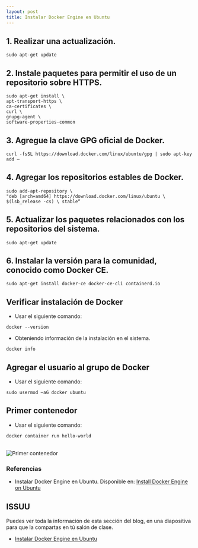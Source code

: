 ```yaml
---
layout: post
title: Instalar Docker Engine en Ubuntu
---
```

## 1. Realizar una actualización.
```
sudo apt-get update
```

## 2. Instale paquetes para permitir el uso de un repositorio sobre HTTPS.

```
sudo apt-get install \
apt-transport-https \
ca-certificates \
curl \
gnupg-agent \
software-properties-common
```

## 3. Agregue la clave GPG oficial de Docker.

```
curl -fsSL https://download.docker.com/linux/ubuntu/gpg | sudo apt-key add –
```

## 4. Agregar los repositorios estables de Docker.

```
sudo add-apt-repository \
"deb [arch=amd64] https://download.docker.com/linux/ubuntu \
$(lsb_release -cs) \ stable“
```

## 5. Actualizar los paquetes relacionados con los repositorios del sistema.

```
sudo apt-get update
```

## 6. Instalar la versión para la comunidad, conocido como Docker CE.

```
sudo apt-get install docker-ce docker-ce-cli containerd.io
```
## Verificar instalación de Docker

* Usar el siguiente comando:

```
docker --version
```

* Obteniendo información de la instalación en el sistema.

```
docker info
```

## Agregar el usuario al grupo de Docker

* Usar el siguiente comando:

```
sudo usermod –aG docker ubuntu
```

## Primer contenedor

* Usar el siguiente comando:

```
docker container run hello-world
```

<br>
<img class="img-center" src="{{ site.baseurl }}/images/instalar-docker-engine-en-ubuntu/primer-contenedor.png" title="Primer contenedor" name="Primer contenedor"/>
<br>

### Referencias

* Instalar Docker Engine en Ubuntu. Disponible en: [Install Docker Engine on Ubuntu](https://docs.docker.com/engine/install/ubuntu/)

## ISSUU

Puedes ver toda la información de esta sección del blog, en una diapositiva para que la compartas en tú salón de clase.

* [Instalar Docker Engine en Ubuntu](https://issuu.com/johanse/docs/seccion-2-instalacion-de-docker.pptx)
